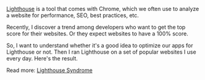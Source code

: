 [Lighthouse](https://developers.google.com/web/tools/lighthouse) is a tool that comes with Chrome, which we often use to analyze a website for performance, SEO, best practices, etc. 

Recently, I discover a trend among developers who want to get the top score for their websites. Or they expect websites to have a 100% score.

So, I want to understand whether it's a good idea to optimize our apps for Lighthouse or not. Then I ran Lighthouse on a set of popular websites I use every day. Here's the result.

<Youtube videoId="i0cCXZlUeCw" />

Read more: [Lighthouse Syndrome](https://arunoda.me/blog/lighthouse-syndrome)
